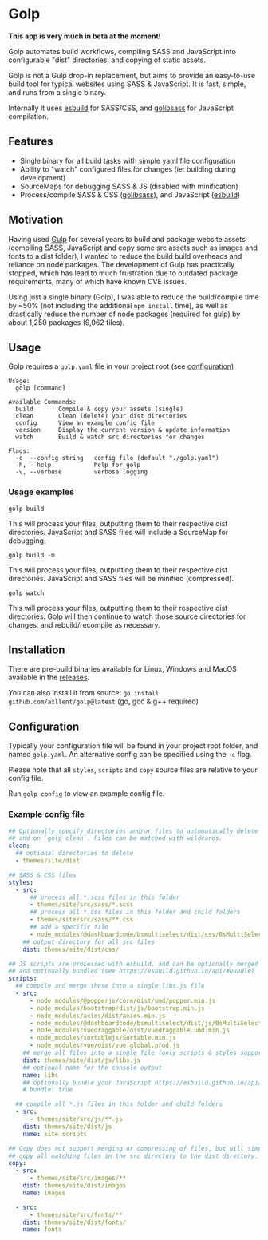 # Golp

**This app is very much in beta at the moment!**

Golp automates build workflows, compiling SASS and JavaScript into configurable "dist" directories, and copying of static assets.

Golp is not a Gulp drop-in replacement, but aims to provide an easy-to-use build tool for typical websites using SASS & JavaScript. It is fast, simple, and runs from a single binary.

Internally it uses [esbuild](https://github.com/evanw/esbuild) for SASS/CSS, and [golibsass](https://github.com/bep/golibsass) for JavaScript compilation.


## Features

- Single binary for all build tasks with simple yaml file configuration
- Ability to "watch" configured files for changes (ie: building during development)
- SourceMaps for debugging SASS & JS (disabled with minification)
- Process/compile SASS & CSS ([golibsass](https://github.com/bep/golibsass)), and JavaScript ([esbuild](https://github.com/evanw/esbuild))


## Motivation

Having used [Gulp](https://gulpjs.com/) for several years to build and package website assets (compiling SASS, JavaScript and copy some src assets such as images and fonts to a dist folder), I wanted to reduce the build build overheads and reliance on node packages. The development of Gulp has practically stopped, which has lead to much frustration due to outdated package requirements, many of which have known CVE issues.

Using just a single binary (Golp), I was able to reduce the build/compile time by ~50% (not including the additional `npm install` time), as well as drastically reduce the number of node packages (required for gulp) by about 1,250 packages (9,062 files).


## Usage

Golp requires a `golp.yaml` file in your project root (see [configuration](#configuration))

```
Usage:
  golp [command]

Available Commands:
  build       Compile & copy your assets (single)
  clean       Clean (delete) your dist directories
  config      View an example config file
  version     Display the current version & update information
  watch       Build & watch src directories for changes

Flags:
  -c  --config string   config file (default "./golp.yaml")
  -h, --help            help for golp
  -v, --verbose         verbose logging
```


### Usage examples

```
golp build
```
This will process your files, outputting them to their respective dist directories. JavaScript and SASS files will include a SourceMap for debugging.

```
golp build -m
```
This will process your files, outputting them to their respective dist directories. JavaScript and SASS files will be minified (compressed).

```
golp watch
```
This will process your files, outputting them to their respective dist directories. Golp will then continue to watch those source directories for changes, and rebuild/recompile as necessary.


## Installation

There are pre-build binaries available for Linux, Windows and MacOS available in the [releases](https://github.com/axllent/golp/releases/latest).

You can also install it from source: `go install github.com/axllent/golp@latest` (go, gcc & g++ required)


## Configuration

Typically your configuration file will be found in your project root folder, and named `golp.yaml`. An alternative config can be specified using the `-c` flag.

Please note that all `styles`, `scripts` and `copy` source files are relative to your config file.

Run `golp config` to view an example config file.


### Example config file

```yaml
## Optionally specify directories and/or files to automatically delete on every build, 
## and on `golp clean`. Files can be matched with wildcards.
clean: 
  ## optional directories to delete
  - themes/site/dist

## SASS & CSS files
styles:
  - src:
      ## process all *.scss files in this folder
      - themes/site/src/sass/*.scss
      ## process all *.css files in this folder and child folders
      - themes/site/src/sass/**.css 
      ## add a specific file
      - node_modules/@dashboardcode/bsmultiselect/dist/css/BsMultiSelect.css
    ## output directory for all src files
    dist: themes/site/dist/css/

## JS scripts are processed with esbuild, and can be optionally merged into a single file,
## and optionally bundled (see https://esbuild.github.io/api/#bundle)
scripts:
  ## compile and merge these into a single libs.js file
  - src:
      - node_modules/@popperjs/core/dist/umd/popper.min.js
      - node_modules/bootstrap/dist/js/bootstrap.min.js
      - node_modules/axios/dist/axios.min.js
      - node_modules/@dashboardcode/bsmultiselect/dist/js/BsMultiSelect.min.js
      - node_modules/vuedraggable/dist/vuedraggable.umd.min.js
      - node_modules/sortablejs/Sortable.min.js
      - node_modules/vue/dist/vue.global.prod.js
    ## merge all files into a single file (only scripts & styles supported)
    dist: themes/site/dist/js/libs.js 
    ## optional name for the console output
    name: libs
    ## optionally bundle your JavaScript https://esbuild.github.io/api/#bundle 
    # bundle: true

  ## compile all *.js files in this folder and child folders
  - src:
      - themes/site/src/js/**.js
    dist: themes/site/dist/js
    name: site scripts

## Copy does not support merging or compressing of files, but will simply
## copy all matching files in the src directory to the dist directory.
copy:
  - src:
      - themes/site/src/images/**
    dist: themes/site/dist/images
    name: images

  - src: 
      - themes/site/src/fonts/**
    dist: themes/site/dist/fonts/
    name: fonts
```

